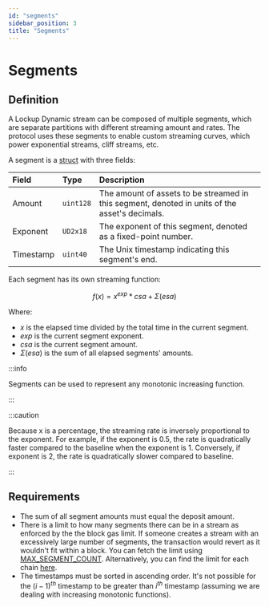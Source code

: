 ```yaml
---
id: "segments"
sidebar_position: 3
title: "Segments"
---
```


# Segments

## Definition

A Lockup Dynamic stream can be composed of multiple segments, which are separate partitions with different streaming
amount and rates. The protocol uses these segments to enable custom streaming curves, which power exponential streams,
cliff streams, etc.

A segment is a [struct](/contracts/v2/reference/core/types/library.LockupDynamic#segment) with three fields:

| Field     | Type      | Description                                                                                    |
| :-------- | :-------- | :--------------------------------------------------------------------------------------------- |
| Amount    | `uint128` | The amount of assets to be streamed in this segment, denoted in units of the asset's decimals. |
| Exponent  | `UD2x18`  | The exponent of this segment, denoted as a fixed-point number.                                 |
| Timestamp | `uint40`  | The Unix timestamp indicating this segment's end.                                              |

Each segment has its own streaming function:

$$
f(x) = x^{exp} * csa + \Sigma(esa)
$$

Where:

- $x$ is the elapsed time divided by the total time in the current segment.
- $exp$ is the current segment exponent.
- $csa$ is the current segment amount.
- $\Sigma(esa)$ is the sum of all elapsed segments' amounts.

:::info

Segments can be used to represent any monotonic increasing function.

:::

:::caution

Because x is a percentage, the streaming rate is inversely proportional to the exponent. For example, if the exponent is
0.5, the rate is quadratically faster compared to the baseline when the exponent is 1. Conversely, if exponent is 2, the
rate is quadratically slower compared to baseline.

:::

## Requirements

- The sum of all segment amounts must equal the deposit amount.
- There is a limit to how many segments there can be in a stream as enforced by the the block gas limit. If someone
  creates a stream with an excessively large number of segments, the transaction would revert as it wouldn't fit within
  a block. You can fetch the limit using
  [MAX_SEGMENT_COUNT](/contracts/v2/reference/core/contract.SablierV2LockupDynamic#max_segment_count). Alternatively,
  you can find the limit for each chain
  [here](https://github.com/sablier-labs/v2-core/blob/staging/script/Base.s.sol#L90-L131).
- The timestamps must be sorted in ascending order. It's not possible for the $(i-1)^{th}$ timestamp to be greater than
  $i^{th}$ timestamp (assuming we are dealing with increasing monotonic functions).
